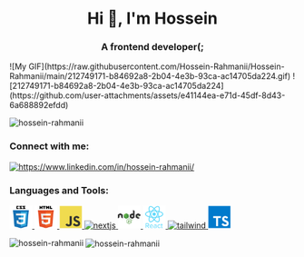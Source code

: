 <h1 align="center">Hi 👋, I'm Hossein</h1>
<h3 align="center">A frontend developer(;</h3>
![My GIF](https://raw.githubusercontent.com/Hossein-Rahmanii/Hossein-Rahmanii/main/212749171-b84692a8-2b04-4e3b-93ca-ac14705da224.gif)
![212749171-b84692a8-2b04-4e3b-93ca-ac14705da224](https://github.com/user-attachments/assets/e41144ea-e71d-45df-8d43-6a688892efdd)

<p align="left"> <img src="https://komarev.com/ghpvc/?username=hossein-rahmanii&label=Profile%20views&color=0e75b6&style=flat" alt="hossein-rahmanii" /> </p>

<h3 align="left">Connect with me:</h3>
<p align="left">
<a href="https://linkedin.com/in/https://www.linkedin.com/in/hossein-rahmanii/" target="blank"><img align="center" src="https://raw.githubusercontent.com/rahuldkjain/github-profile-readme-generator/master/src/images/icons/Social/linked-in-alt.svg" alt="https://www.linkedin.com/in/hossein-rahmanii/" height="30" width="40" /></a>
</p>

<h3 align="left">Languages and Tools:</h3>
<p align="left"> <a href="https://www.w3schools.com/css/" target="_blank" rel="noreferrer"> <img src="https://raw.githubusercontent.com/devicons/devicon/master/icons/css3/css3-original-wordmark.svg" alt="css3" width="40" height="40"/> </a> <a href="https://www.w3.org/html/" target="_blank" rel="noreferrer"> <img src="https://raw.githubusercontent.com/devicons/devicon/master/icons/html5/html5-original-wordmark.svg" alt="html5" width="40" height="40"/> </a> <a href="https://developer.mozilla.org/en-US/docs/Web/JavaScript" target="_blank" rel="noreferrer"> <img src="https://raw.githubusercontent.com/devicons/devicon/master/icons/javascript/javascript-original.svg" alt="javascript" width="40" height="40"/> </a> <a href="https://nextjs.org/" target="_blank" rel="noreferrer"> <img src="https://cdn.worldvectorlogo.com/logos/nextjs-2.svg" alt="nextjs" width="40" height="40"/> </a> <a href="https://nodejs.org" target="_blank" rel="noreferrer"> <img src="https://raw.githubusercontent.com/devicons/devicon/master/icons/nodejs/nodejs-original-wordmark.svg" alt="nodejs" width="40" height="40"/> </a> <a href="https://reactjs.org/" target="_blank" rel="noreferrer"> <img src="https://raw.githubusercontent.com/devicons/devicon/master/icons/react/react-original-wordmark.svg" alt="react" width="40" height="40"/> </a> <a href="https://tailwindcss.com/" target="_blank" rel="noreferrer"> <img src="https://www.vectorlogo.zone/logos/tailwindcss/tailwindcss-icon.svg" alt="tailwind" width="40" height="40"/> </a> <a href="https://www.typescriptlang.org/" target="_blank" rel="noreferrer"> <img src="https://raw.githubusercontent.com/devicons/devicon/master/icons/typescript/typescript-original.svg" alt="typescript" width="40" height="40"/> </a> </p>

<p><img align="left" src="https://github-readme-stats.vercel.app/api/top-langs?username=hossein-rahmanii&show_icons=true&locale=en&layout=compact" alt="hossein-rahmanii" /></p>

<p>&nbsp;<img align="center" src="https://github-readme-stats.vercel.app/api?username=hossein-rahmanii&show_icons=true&locale=en" alt="hossein-rahmanii" /></p>
